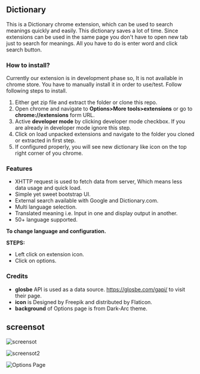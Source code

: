 ## Dictionary

This is a Dictionary chrome extension, which can be used to search meanings quickly and easily. This dictionary saves a lot of time. Since extensions can be used in the same page you don't have to open new tab just to search for meanings. All you have to do is enter word and click  search button.

### How to install?
Currently our extension is in development phase so, It is not available in chrome store. You have to manually install it in order to use/test. Follow following steps to install.

  1. Either get zip file and extract the folder  or clone this repo.
  2. Open chrome and navigate to **Options>More tools>extensions** or go to **chrome://extensions** form URL.
  3. Active **developer mode** by clicking  developer mode checkbox. If you are already in developer mode ignore this step.
  4. Click on load unpacked extensions and navigate to the folder you cloned or extracted in first step.
  5. If configured properly, you will see new dictionary like icon on the top right corner of you chrome.

### Features

  - XHTTP request is used to fetch data from server, Which means less data usage and quick load.
  - Simple yet sweet bootstrap UI.
  - External search available with Google and Dictionary.com.
  - Multi language selection.
  - Translated meaning i.e. Input in one and display output in another.
  - 50+ language supported.

__**To change language and configuration.**__

  **STEPS:**
   - Left click on extension icon.
   - Click on options.

### Credits

  - **glosbe** API is used as a data source. https://glosbe.com/gapi/ to visit their page.
  - **icon** is Designed by Freepik and distributed by Flaticon.
  - **background** of Options page is from Dark-Arc theme.

## screensot

![screensot](https://snueqa-ch3301.files.1drv.com/y4mbELTbhsSrN2HW68HpyVvj0v3Fg7GIw9SeehpK4nc0GcX5gcOMKD3OFsjQFN2yEg2wf_xkDLUcM2PXs9NcxqN9Q24hAVV0rijoa8UiUqRW67MA6Arw0jOS3-ClxHVbMvCtpJM4CQ_2GCQCtZ8pVozyqkx_LvOpmO5LZjI04hNqGTV_p6_it3HxzOTzKu7GiJamsSdzRGemOnaIJLVAMYpqg?width=422&height=371&cropmode=none)

![screensot2](https://5e9tpg-ch3301.files.1drv.com/y4mxkP1NrSfchLp7gnpsVWKuoIaSEhgPwUan2rBbLFHx3P0n_2NjZWwsX7taBjKb-PRCOkKiwQhOCI2A_GxvAXlW3Garozc4BmUimhDBoHVC65nnQ40CjJy7CPREV6M2uM9SwXcAO4LmGdUq7zxu38JXK77gycgBxB1qKqFB_lA-inTu8pRcgPGksOP5o5PDbf1KB60OAtwrtmVh0WBpqrhLA?width=424&height=593&cropmode=none)

![Options Page](https://5equbg-ch3301.files.1drv.com/y4mdYOJjFjQdh60GmfH5PXN1xJIBJKrA16z5GkdAPY-GY7sevZ1T7b6rO5kXcuUnn8M_EmtO-8pKmta6-cTcFpKMEdkoUYvTzdyoOy7xeMaPs-Bz2w1-8InFp6EhG0xunbMawYhQ8j7bWWa97_kJ96DcKRSFqZCQPVXMadgtXnzyEdnFsapORYh89aigDJ16qZryWnRj9eQOQ5pkjL7hAWpIw?width=862&height=514&cropmode=none)
